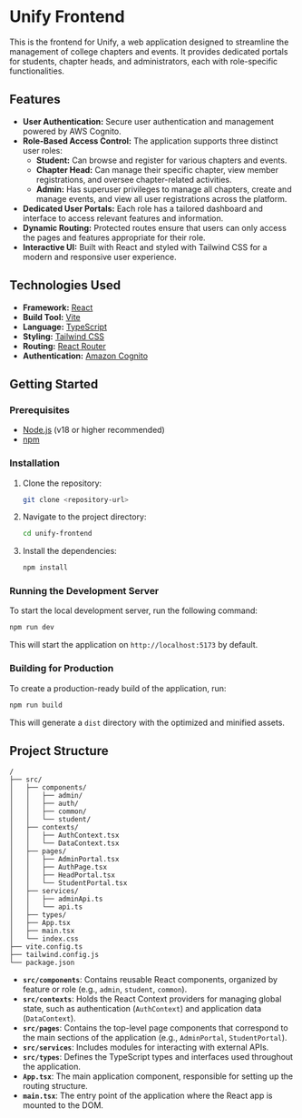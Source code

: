 # Unify Frontend

This is the frontend for Unify, a web application designed to streamline the management of college chapters and events. It provides dedicated portals for students, chapter heads, and administrators, each with role-specific functionalities.

## Features

- **User Authentication:** Secure user authentication and management powered by AWS Cognito.
- **Role-Based Access Control:**  The application supports three distinct user roles:
    - **Student:** Can browse and register for various chapters and events.
    - **Chapter Head:** Can manage their specific chapter, view member registrations, and oversee chapter-related activities.
    - **Admin:** Has superuser privileges to manage all chapters, create and manage events, and view all user registrations across the platform.
- **Dedicated User Portals:** Each role has a tailored dashboard and interface to access relevant features and information.
- **Dynamic Routing:** Protected routes ensure that users can only access the pages and features appropriate for their role.
- **Interactive UI:** Built with React and styled with Tailwind CSS for a modern and responsive user experience.

## Technologies Used

- **Framework:** [React](https://reactjs.org/)
- **Build Tool:** [Vite](https://vitejs.dev/)
- **Language:** [TypeScript](https://www.typescriptlang.org/)
- **Styling:** [Tailwind CSS](https://tailwindcss.com/)
- **Routing:** [React Router](https://reactrouter.com/)
- **Authentication:** [Amazon Cognito](https://aws.amazon.com/cognito/)

## Getting Started

### Prerequisites

- [Node.js](https://nodejs.org/) (v18 or higher recommended)
- [npm](https://www.npmjs.com/)

### Installation

1.  Clone the repository:
    ```bash
    git clone <repository-url>
    ```
2.  Navigate to the project directory:
    ```bash
    cd unify-frontend
    ```
3.  Install the dependencies:
    ```bash
    npm install
    ```

### Running the Development Server

To start the local development server, run the following command:

```bash
npm run dev
```

This will start the application on `http://localhost:5173` by default.

### Building for Production

To create a production-ready build of the application, run:

```bash
npm run build
```

This will generate a `dist` directory with the optimized and minified assets.

## Project Structure

```
/
├── src/
│   ├── components/
│   │   ├── admin/
│   │   ├── auth/
│   │   ├── common/
│   │   └── student/
│   ├── contexts/
│   │   ├── AuthContext.tsx
│   │   └── DataContext.tsx
│   ├── pages/
│   │   ├── AdminPortal.tsx
│   │   ├── AuthPage.tsx
│   │   ├── HeadPortal.tsx
│   │   └── StudentPortal.tsx
│   ├── services/
│   │   ├── adminApi.ts
│   │   └── api.ts
│   ├── types/
│   ├── App.tsx
│   ├── main.tsx
│   └── index.css
├── vite.config.ts
├── tailwind.config.js
└── package.json
```

- **`src/components`**: Contains reusable React components, organized by feature or role (e.g., `admin`, `student`, `common`).
- **`src/contexts`**: Holds the React Context providers for managing global state, such as authentication (`AuthContext`) and application data (`DataContext`).
- **`src/pages`**:  Contains the top-level page components that correspond to the main sections of the application (e.g., `AdminPortal`, `StudentPortal`).
- **`src/services`**:  Includes modules for interacting with external APIs.
- **`src/types`**: Defines the TypeScript types and interfaces used throughout the application.
- **`App.tsx`**: The main application component, responsible for setting up the routing structure.
- **`main.tsx`**: The entry point of the application where the React app is mounted to the DOM.
